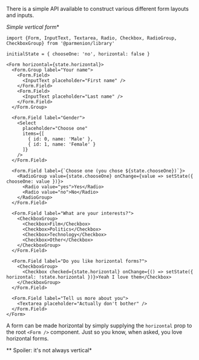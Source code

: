 There is a simple API available to construct various different form layouts and inputs.

**Simple vertical* form**

    import {Form, InputText, Textarea, Radio, Checkbox, RadioGroup, CheckboxGroup} from '@parmenion/library'

    initialState = { chooseOne: 'no', horizontal: false }

    <Form horizontal={state.horizontal}>
      <Form.Group label="Your name">
        <Form.Field>
          <InputText placeholder="First name" />
        </Form.Field>
        <Form.Field>
          <InputText placeholder="Last name" />
        </Form.Field>
      </Form.Group>

      <Form.Field label="Gender">
        <Select
          placeholder="Choose one"
          items={[
            { id: 0, name: 'Male' },
            { id: 1, name: 'Female' }
          ]}
        />
      </Form.Field>

      <Form.Field label={`Choose one (you chose ${state.chooseOne})`}>
        <RadioGroup value={state.chooseOne} onChange={value => setState({ chooseOne: value })}>
          <Radio value="yes">Yes</Radio>
          <Radio value="no">No</Radio>
        </RadioGroup>
      </Form.Field>

      <Form.Field label="What are your interests?">
        <CheckboxGroup>
          <Checkbox>Film</Checkbox>
          <Checkbox>Politics</Checkbox>
          <Checkbox>Technology</Checkbox>
          <Checkbox>Other</Checkbox>
        </CheckboxGroup>
      </Form.Field>

      <Form.Field label="Do you like horizontal forms?">
        <CheckboxGroup>
          <Checkbox checked={state.horizontal} onChange={() => setState({ horizontal: !state.horizontal })}>Yeah I love them</Checkbox>
        </CheckboxGroup>
      </Form.Field>

      <Form.Field label="Tell us more about you">
        <Textarea placeholder="Actually don't bother" />
      </Form.Field>
    </Form>

A form can be made horizontal by simply supplying the `horizontal` prop to the root `<Form />` component. Just so you know, when asked, you love horizontal forms.


** Spoiler: it's not always vertical*
